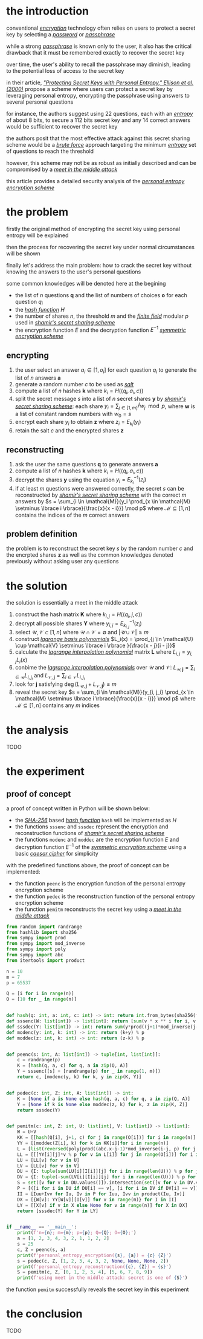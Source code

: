# the introduction

conventional *[encryption](https://en.wikipedia.org/wiki/Encryption)* technology often relies on users to protect a secret key by selecting a *[password](https://en.wikipedia.org/wiki/Password)* or *[passphrase](https://en.wikipedia.org/wiki/Passphrase)*

while a strong *[passphrase](https://en.wikipedia.org/wiki/Passphrase)* is known only to the user, it also has the critical drawback that it must be remembered exactly to recover the secret key

over time, the user's ability to recall the passphrase may diminish, leading to the potential loss of access to the secret key

in their article, *["Protecting Secret Keys with Personal Entropy," Ellison et al. (2000)](https://www.researchgate.net/publication/223831757_Protecting_secret_keys_with_personal_entropy)* propose a scheme where users can protect a secret key by leveraging personal entropy, encrypting the passphrase using answers to several personal questions

for instance, the authors suggest using 22 questions, each with an *[entropy](https://en.wikipedia.org/wiki/Entropy_(information_theory))* of about 8 bits, to secure a 112 bits secret key and any 14 correct answers would be sufficient to recover the secret key

the authors posit that the most effective attack against this secret sharing scheme would be a *[brute force](https://en.wikipedia.org/wiki/Brute-force_attack)* approach targeting the minimum *[entropy](https://en.wikipedia.org/wiki/Entropy_(information_theory))* set of questions to reach the threshold

however, this scheme may not be as robust as initially described and can be compromised by a *[meet in the middle attack](https://en.wikipedia.org/wiki/Meet-in-the-middle_attack)*

this article provides a detailed security analysis of the *[personal entropy encryption scheme](https://www.researchgate.net/publication/223831757_Protecting_secret_keys_with_personal_entropy)*

# the problem

firstly the original method of encrypting the secret key using personal entropy will be explained

then the process for recovering the secret key under normal circumstances will be shown

finally let's address the main problem: how to crack the secret key without knowing the answers to the user's personal questions

some common knowledges will be denoted here at the begining

- the list of $n$ questions $\mathbf{q}$ and the list of numbers of choices $\mathbf{o}$ for each question $q_i$
- the *[hash function](https://en.wikipedia.org/wiki/Hash_function)* $H$
- the number of shares $n$, the threshold $m$ and the *[finite field](https://en.wikipedia.org/wiki/Finite_field)* modular $p$ used in *[shamir's secret sharing scheme](https://en.wikipedia.org/wiki/Shamir%27s_secret_sharing)*
- the encryption function $E$ and the decryption function $E^{-1}$ *[symmetric encryption scheme](https://en.wikipedia.org/wiki/Symmetric-key_algorithm)*

## encrypting

1. the user select an answer $a_i \in [1, o_i]$ for each question $q_i$ to generate the list of $n$ answers $\mathbf{a}$
2. generate a random number $c$ to be used as *[salt](https://en.wikipedia.org/wiki/Salt_(cryptography))*
3. compute a list of $n$ hashes $\mathbf{k}$ where $k_i = H(\langle q_i, a_i, c \rangle)$
4. split the secret message $s$ into a list of $n$ secret shares $\mathbf{y}$ by *[shamir's secret sharing scheme](https://en.wikipedia.org/wiki/Shamir%27s_secret_sharing)*: each share $y_i = \sum_{j \in [1,m]}{i^j w_j} \mod p$, where $\mathbf{w}$ is a list of constant random numbers with $w_0 = s$
5. encrypt each share $y_i$ to obtain $\mathbf{z}$ where $z_i = E_{k_i}(y_i)$
6. retain the salt $c$ and the encrypted shares $\mathbf{z}$

## reconstructing

1. ask the user the same questions $\mathbf{q}$ to generate answers $\mathbf{a}$
2. compute a list of $n$ hashes $\mathbf{k}$ where $k_i = H(\langle q_i, a_i, c \rangle)$
3. decrypt the shares $\mathbf{y}$ using the equation $y_i = E_{k_i}^{-1}(z_i)$
4. if at least $m$ questions were answered correctly, the secret $s$ can be reconstructed by *[shamir's secret sharing scheme](https://en.wikipedia.org/wiki/Shamir%27s_secret_sharing)* with the correct $m$ answers by $s = \sum_{i \in \mathcal{M}}{y_i \prod_{x \in \mathcal{M} \setminus \lbrace i \rbrace}{\frac{x}{x - i}}} \mod p$ where $\mathcal{M} \subseteq [1, n]$ contains the indices of the $m$ correct answers

## problem definition

the problem is to reconstruct the secret key $s$ by the random number $c$ and the encrpted shares $\mathbf{z}$ as well as the common knowledges denoted previously without asking user any questions

# the solution

the solution is essentially a meet in the middle attack

1. construct the hash matrix $\mathbf{K}$ where $k_{i,j} = H(\langle q_i, j, c \rangle)$
2. decrypt all possible shares $\mathbf{Y}$ where $y_{i,j} = E_{k_{i, j}}^{-1}(z_i)$
3. select $\mathcal{U}, \mathcal{V} \subset [1, n]$ where $\mathcal{U} \cap \mathcal{V} = \emptyset$ and $|\mathcal{U} \cup \mathcal{V}| \ge m$
4. construct *[lagrange basis polynomials](https://en.wikipedia.org/wiki/Lagrange_polynomial)* $L_i(x) = \prod_{j \in \mathcal{U} \cup \mathcal{V} \setminus \lbrace i \rbrace }{\frac{x - j}{i - j}}$
5. calculate the *[lagrange interpolation polynomial](https://en.wikipedia.org/wiki/Lagrange_polynomial)* matrix $\mathbf{L}$ where $L_{i, j} = y_{i,j} L_i(x)$
6. conbime the *[lagrange interpolation polynomials](https://en.wikipedia.org/wiki/Lagrange_polynomial)* over $\mathcal{U}$ and $\mathcal{V}$: $L_{\mathcal{U},\mathbf{j}} = \sum_{i \in \mathcal{U}}{L_{i, j_i}}$ and $L_{\mathcal{V},\mathbf{j}} = \sum_{i \in \mathcal{V}}{L_{i, j_i}}$
7. look for $\mathbf{j}$ satisfying $\deg (L_{\mathcal{U},\mathbf{j}} + L_{\mathcal{V},\mathbf{j}}) \le m$
8. reveal the secret key $s = \sum_{i \in \mathcal{M}}{y_{i, j_i} \prod_{x \in \mathcal{M} \setminus \lbrace i \rbrace}{\frac{x}{x - i}}} \mod p$ where $\mathcal{M} \subseteq [1, n]$ contains any $m$ indices

# the analysis

TODO

# the experiment

## proof of concept

a proof of concept written in Python will be shown below:

- the *[SHA-256](https://en.wikipedia.org/wiki/SHA-2)* based *[hash function](https://en.wikipedia.org/wiki/Hash_function)* `hash` will be implemented as $H$
- the functions `sssenc` and `sssdec` represent the encryption and reconstruction functions of *[shamir's secret sharing scheme](https://en.wikipedia.org/wiki/Shamir%27s_secret_sharing)*
- the functions `modenc` and `moddec` are the encryption function $E$ and decryption function $E^{-1}$ of the *[symmetric encryption scheme](https://en.wikipedia.org/wiki/Symmetric-key_algorithm)* using a basic *[caesar cipher](https://en.wikipedia.org/wiki/Caesar_cipher)* for simplicity

with the predefined functions above, the proof of concept can be implemented:

- the function `peenc` is the encryption function of the personal entropy encryption scheme
- the function `pedec` is the reconstruction function of the personal entropy encryption scheme
- the function `pemitm` reconstructs the secret key using a *[meet in the middle attack](https://en.wikipedia.org/wiki/Meet-in-the-middle_attack)*

```python
from random import randrange
from hashlib import sha256
from sympy import prod
from sympy import mod_inverse
from sympy import poly
from sympy import abc
from itertools import product

n = 10
m = 7
p = 65537

Q = [i for i in range(n)]
O = [10 for _ in range(n)]


def hash(q: int, a: int, c: int) -> int: return int.from_bytes(sha256(f'{q}:{a}:{c}'.encode()).digest(), 'big') % p
def sssenc(W: list[int]) -> list[int]: return [sum(v * x ** i for i, v in enumerate(W)) % p for x in range(1, n+1)]
def sssdec(Y: list[int]) -> int: return sum(y*prod((j+1)*mod_inverse(j-i, p) for j, y in enumerate(Y) if y is not None and j != i) for i, y in enumerate(Y) if y is not None) % p
def modenc(y: int, k: int) -> int: return (k+y) % p
def moddec(z: int, k: int) -> int: return (z-k) % p


def peenc(s: int, A: list[int]) -> tuple[int, list[int]]:
    c = randrange(p)
    K = [hash(q, a, c) for q, a in zip(Q, A)]
    Y = sssenc([s] + [randrange(p) for _ in range(1, m)])
    return c, [modenc(y, k) for k, y in zip(K, Y)]


def pedec(c: int, Z: int, A: list[int]) -> int:
    K = [None if a is None else hash(q, a, c) for q, a in zip(Q, A)]
    Y = [None if k is None else moddec(z, k) for k, z in zip(K, Z)]
    return sssdec(Y)


def pemitm(c: int, Z: int, U: list[int], V: list[int]) -> list[int]:
    W = U+V
    KK = [[hash(Q[i], j+1, c) for j in range(O[i])] for i in range(n)]
    YY = [[moddec(Z[i], k) for k in KK[i]]for i in range(n)]
    L = [list(reversed(poly(prod((abc.x-j-1)*mod_inverse(i-j, p) for j in U+V if j != i)).all_coeffs()))[m:] for i in range(n)]
    LL = [[[YY[i][j]*v % p for v in L[i]] for j in range(O[i])] for i in range(n)]
    LU = [LL[v] for v in U]
    LV = [LL[v] for v in V]
    DU = {I: tuple(sum(LU[i][I[i]][j] for i in range(len(U))) % p for j in range(len(W)-m)) for I in product(*[range(O[i]) for i in U])}
    DV = {I: tuple(-sum(LV[i][I[i]][j] for i in range(len(U))) % p for j in range(len(W)-m)) for I in product(*[range(O[i]) for i in V])}
    S = set([v for v in DU.values()]).intersection(set([v for v in DV.values()]))
    P = [([i for i in DU if DU[i] == v], [i for i in DV if DV[i] == v]) for v in S]
    II = [Iuu+Ivv for Iu, Iv in P for Iuu, Ivv in product(Iu, Iv)]
    DX = [{W[v]: YY[W[v]][I[v]] for v in range(m)} for I in II]
    LY = [[X[v] if v in X else None for v in range(n)] for X in DX]
    return [sssdec(Y) for Y in LY]


if __name__ == '__main__':
    print(f'n={n}; m={m}; p={p}; Q={Q}; O={O};')
    a = [1, 2, 3, 4, 3, 2, 1, 1, 2, 2]
    s = 25
    c, Z = peenc(s, a)
    print(f'personal_entropy_encryption({s}, {a}) = {c} {Z}')
    s = pedec(c, Z, [1, 2, 3, 4, 3, 2, None, None, None, 2])
    print(f'personal_entropy_reconstruction({c}, {Z}) = {s}')
    S = pemitm(c, Z, [0, 1, 2, 3, 4], [5, 6, 7, 8, 9])
    print(f'using meet in the middle attack: secret is one of {S}')
```

the function `pemitm` successfully reveals the secret key in this experiment

# the conclusion

TODO
